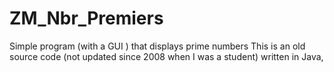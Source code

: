 # ZM_Nbr_Premiers
Simple program (with a GUI ) that displays prime numbers
This is an old source code (not updated since 2008 when I was a student) written in Java,
